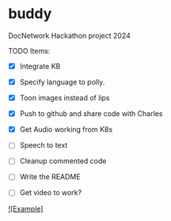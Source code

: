 # buddy
DocNetwork Hackathon project 2024


TODO Items:
- [X] Integrate KB
- [X] Specify language to polly.
- [X] Toon images instead of lips
- [X] Push to github and share code with Charles
- [X] Get Audio working from K8s
- [ ] Speech to text

- [ ] Cleanup commented code
- [ ] Write the README
- [ ] Get video to work?


[![Example]](buddy-2024-07-31_14.29.24.mp4)
